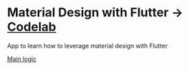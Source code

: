 # Material Design with Flutter -> [Codelab](https://codelabs.developers.google.com/codelabs/mdc-101-flutter/index.html?index=../..index#0)

App to learn how to leverage material design with Flutter

[Main logic](/Material%20Design/lib)

